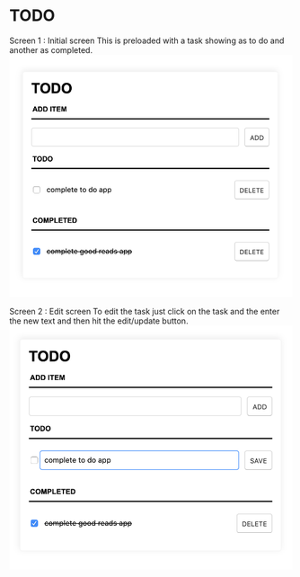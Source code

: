 # TODO

Screen 1 : Initial screen
This is preloaded with a task showing as to do and another as completed.
![GitHub Logo](/screenshots/editscreen.png)


Screen 2 : Edit screen
To edit the task just click on the task and the enter the new text and then hit the edit/update button.
![GitHub Logo](/screenshots/initialscren.png)
